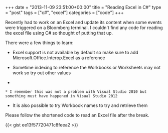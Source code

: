 +++
date = "2013-11-09 23:51:00+00:00"
title = "Reading Excel in C#"
type = "post"
tags = ["c#", "excel"]
categories = ["code"]
+++


Recently had to work on an Excel and update its content when some events were triggered on a Bloomberg terminal. I couldn't find any code for reading the excel file using C# so thought of putting that up.

There were a few things to learn:



	
  * Excel support is not available by default so make sure to add Microsoft.Office.Interop.Excel as a reference

	
  * Sometime indexing to reference the Workbooks or Worksheets may not work so try out other values

	
  * 

	
    * I remember this was not a problem with Visual Studio 2010 but something must have happened in Visual Studio 2012




	
  * It is also possible to try Workbook names to try and retrieve them


Please follow the shortened code to read an Excel file after the break.

<!-- more -->

{{< gist ee13f57720471c8feea2 >}}







